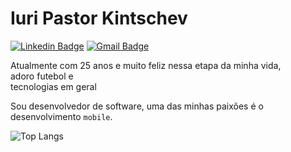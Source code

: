 # Iuri Pastor Kintschev

[![Linkedin Badge](https://img.shields.io/badge/-Iuri%20Kintschev-4682b4?style=flat-square&logo=Linkedin&logoColor=white&link=https://www.linkedin.com/in/iuri-kintschev/)](https://www.linkedin.com/in/iuri-kintschev/) 
[![Gmail Badge](https://img.shields.io/badge/-jtc.iuri07@gmail.com-f75175?style=flat-square&logo=Gmail&logoColor=white&link=mailto:jtc.iuri07@gmail.com)](mailto:jtc.iuri07@gmail.com)

Atualmente com 25 anos e muito feliz nessa etapa da minha vida, <br>
adoro futebol e <br>tecnologias em geral

Sou desenvolvedor de software, uma das minhas paixões é o desenvolvimento `mobile`.

![Top Langs](https://github-readme-stats.vercel.app/api/top-langs/?username=IuriKintschev&theme=midnight-purple&hide_border=true&layout=compact&hide=java,vue,ruby,objective-c,python,html,swift,kotlin,starlark,shell,scss)
